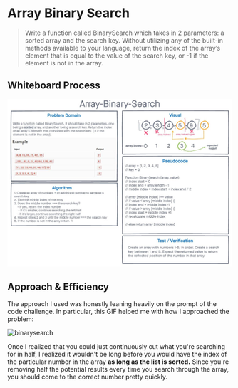 # Array Binary Search
<!-- Description of the challenge -->

> Write a function called BinarySearch which takes in 2 parameters: a sorted array and the search key. Without utilizing any of the built-in methods available to your language, return the index of the array’s element that is equal to the value of the search key, or -1 if the element is not in the array.

## Whiteboard Process
<!-- Embedded whiteboard image -->

![whiteboard](array-binary-search.JPG)

## Approach & Efficiency
<!-- What approach did you take? Discuss Why. What is the Big O space/time for this approach? -->

The approach I used was honestly leaning heavily on the prompt of the code challenge. In particular, this GIF helped me with how I approached the problem:

![binarysearch](https://blog.penjee.com/wp-content/uploads/2015/04/binary-and-linear-search-animations.gif)

Once I realized that you could just continuously cut what you're searching for in half, I realized it wouldn't be long before you would have the index of the particular number in the array **as long as the list is sorted.** Since you're removing half the potential results every time you search through the array, you should come to the correct number pretty quickly.